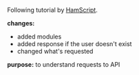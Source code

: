 Following tutorial by [HamScript](https://www.youtube.com/watch?v=sJspH620ZsU).

**changes:**
* added modules
* added response if the user doesn't exist
* changed what's requested

**purpose:**
to understand requests to API
